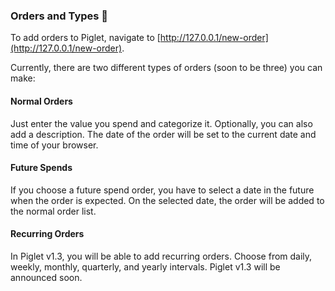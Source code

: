 ### Orders and Types 🐷

To add orders to Piglet, navigate to [http://127.0.0.1/new-order](http://127.0.0.1/new-order).

Currently, there are two different types of orders (soon to be three) you can make:

#### Normal Orders
Just enter the value you spend and categorize it. Optionally, you can also add a description. The date of the order will be set to the current date and time of your browser.

#### Future Spends
If you choose a future spend order, you have to select a date in the future when the order is expected. On the selected date, the order will be added to the normal order list.

#### Recurring Orders
In Piglet v1.3, you will be able to add recurring orders. Choose from daily, weekly, monthly, quarterly, and yearly intervals. Piglet v1.3 will be announced soon.
